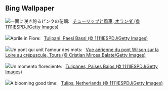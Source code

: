 ## Bing Wallpaper
![](https://www.bing.com/th?id=OHR.TulipsWindmill_JA-JP4212176711_UHD.jpg&w=1000)一面に咲き誇るピンクの花畑:&nbsp;&ensp;[チューリップと風車, オランダ (© 1111IESPDJ/Getty Images)](https://www.bing.com/th?id=OHR.TulipsWindmill_JA-JP4212176711_UHD.jpg)
<br><br/>
![](https://www.bing.com/th?id=OHR.TulipsWindmill_IT-IT0852704157_UHD.jpg&w=1000)Aprile in Fiore:&nbsp;&ensp;[Tulipani, Paesi Bassi (© 1111IESPDJ/Getty Images)](https://www.bing.com/th?id=OHR.TulipsWindmill_IT-IT0852704157_UHD.jpg)
<br><br/>
![](https://www.bing.com/th?id=OHR.BookFestival_FR-FR8770789335_UHD.jpg&w=1000)Un pont qui unit l'amour des mots:&nbsp;&ensp;[Vue aérienne du pont Wilson sur la Loire au crépuscule, Tours (© Cristian Mircea Balate/Getty Images)](https://www.bing.com/th?id=OHR.BookFestival_FR-FR8770789335_UHD.jpg)
<br><br/>
![](https://www.bing.com/th?id=OHR.TulipsWindmill_ES-ES1285066743_UHD.jpg&w=1000)Un momento floreciente:&nbsp;&ensp;[Tulipanes, Países Bajos (© 1111IESPDJ/Getty Images)](https://www.bing.com/th?id=OHR.TulipsWindmill_ES-ES1285066743_UHD.jpg)
<br><br/>
![](https://www.bing.com/th?id=OHR.TulipsWindmill_EN-GB4977266654_UHD.jpg&w=1000)A blooming good time:&nbsp;&ensp;[Tulips, Netherlands (© 1111IESPDJ/Getty Images)](https://www.bing.com/th?id=OHR.TulipsWindmill_EN-GB4977266654_UHD.jpg)
<br><br/>
